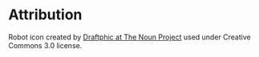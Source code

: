 # Attribution

Robot icon created by [Draftphic at The Noun Project](https://thenounproject.com/icon/robotics-3426938/) used under Creative Commons 3.0 license.
